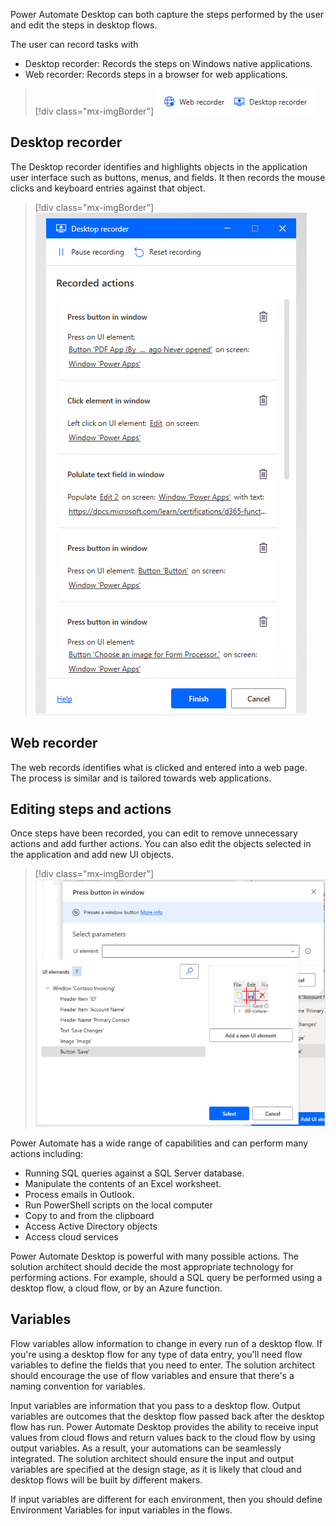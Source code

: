 Power Automate Desktop can both capture the steps performed by the user and edit the steps in desktop flows.

The user can record tasks with

- Desktop recorder: Records the steps on Windows native applications.
- Web recorder: Records steps in a browser for web applications.

> [!div class="mx-imgBorder"]
> [![Screenshot of the Power Automate Desktop recorder buttons.](../media/3-recorder-buttons.png)](../media/3-recorder-buttons.png#lightbox)

## Desktop recorder

The Desktop recorder identifies and highlights objects in the application user interface such as buttons, menus, and fields. It then records the mouse clicks and keyboard entries against that object.

> [!div class="mx-imgBorder"]
> [![Screenshot of steps captured by the Desktop recorder.](../media/3-recorded-tasks.png)](../media/3-recorded-tasks.png#lightbox)

## Web recorder

The web records identifies what is clicked and entered into a web page. The process is similar and is tailored towards web applications.

## Editing steps and actions

Once steps have been recorded, you can edit to remove unnecessary actions and add further actions. You can also edit the objects selected in the application and add new UI objects.

> [!div class="mx-imgBorder"]
> [![Screenshot of user interface actions in Power Automate Desktop.](../media/3-user-interface-actions.png)](../media/3-user-interface-actions.png#lightbox)

Power Automate has a wide range of capabilities and can perform many actions including:

- Running SQL queries against a SQL Server database.
- Manipulate the contents of an Excel worksheet.
- Process emails in Outlook.
- Run PowerShell scripts on the local computer
- Copy to and from the clipboard
- Access Active Directory objects
- Access cloud services

Power Automate Desktop is powerful with many possible actions. The solution architect should decide the most appropriate technology for performing actions. For example, should a SQL query be performed using a desktop flow, a cloud flow, or by an Azure function.

## Variables

Flow variables allow information to change in every run of a desktop flow. If you're using a desktop flow for any type of data entry, you'll need flow variables to define the fields that you need to enter. The solution architect should encourage the use of flow variables and ensure that there's a naming convention for variables.

Input variables are information that you pass to a desktop flow. Output variables are outcomes that the desktop flow passed back after the desktop flow has run. Power Automate Desktop provides the ability to receive input values from cloud flows and return values back to the cloud flow by using output variables. As a result, your automations can be seamlessly integrated. The solution architect should ensure the input and output variables are specified at the design stage, as it is likely that cloud and desktop flows will be built by different makers.

If input variables are different for each environment, then you should define Environment Variables for input variables in the flows.
